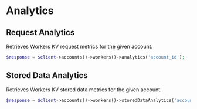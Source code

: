 # Analytics

## Request Analytics

Retrieves Workers KV request metrics for the given account.

```php [php]
$response = $client->accounts()->workers()->analytics('account_id');
```

## Stored Data Analytics

Retrieves Workers KV stored data metrics for the given account.

```php [php]
$response = $client->accounts()->workers()->storedDataAnalytics('account_id');
```